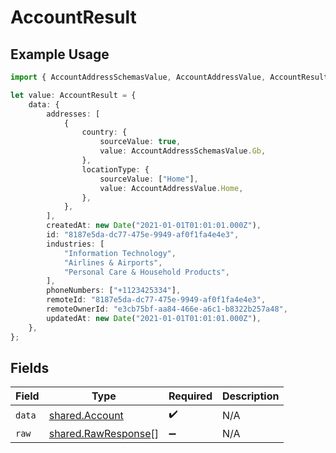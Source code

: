 # AccountResult

## Example Usage

```typescript
import { AccountAddressSchemasValue, AccountAddressValue, AccountResult } from "@stackone/stackone-client-ts/sdk/models/shared";

let value: AccountResult = {
    data: {
        addresses: [
            {
                country: {
                    sourceValue: true,
                    value: AccountAddressSchemasValue.Gb,
                },
                locationType: {
                    sourceValue: ["Home"],
                    value: AccountAddressValue.Home,
                },
            },
        ],
        createdAt: new Date("2021-01-01T01:01:01.000Z"),
        id: "8187e5da-dc77-475e-9949-af0f1fa4e4e3",
        industries: [
            "Information Technology",
            "Airlines & Airports",
            "Personal Care & Household Products",
        ],
        phoneNumbers: ["+1123425334"],
        remoteId: "8187e5da-dc77-475e-9949-af0f1fa4e4e3",
        remoteOwnerId: "e3cb75bf-aa84-466e-a6c1-b8322b257a48",
        updatedAt: new Date("2021-01-01T01:01:01.000Z"),
    },
};
```

## Fields

| Field                                                             | Type                                                              | Required                                                          | Description                                                       |
| ----------------------------------------------------------------- | ----------------------------------------------------------------- | ----------------------------------------------------------------- | ----------------------------------------------------------------- |
| `data`                                                            | [shared.Account](../../../sdk/models/shared/account.md)           | :heavy_check_mark:                                                | N/A                                                               |
| `raw`                                                             | [shared.RawResponse](../../../sdk/models/shared/rawresponse.md)[] | :heavy_minus_sign:                                                | N/A                                                               |